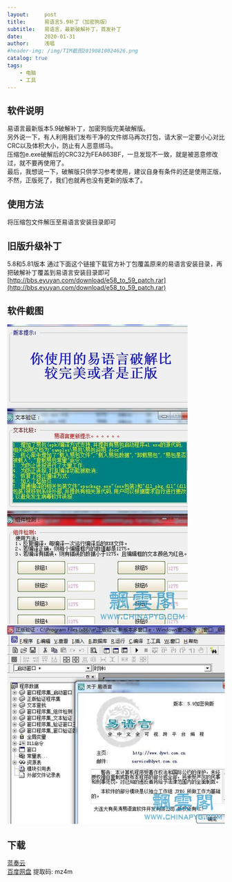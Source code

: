 ```yaml
---
layout:     post
title:      易语言5.9补丁（加密狗版）
subtitle:   易语言，最新破解补丁，首发补丁
date:       2020-01-31
author:     浅唱
#header-img: /img/TIM截图20190810024626.png
catalog: true
tags:
    - 电脑
    - 工具
---
```

## 软件说明
易语言最新版本5.9破解补丁，加密狗版完美破解版。      
另外说一下，有人利用我们发布干净的文件绑马再次打包，请大家一定要小心对比CRC以及体积大小，防止有人恶意绑马。     
压缩包e.exe破解后的CRC32为FEA863BF，一旦发现不一致，就是被恶意修改过，就不要再使用了。          
最后，我想说一下，破解版只供学习参考使用，建议自身有条件的还是使用正版，不然，正版死了，我们也就再也没有更新的版本了。    
    
## 使用方法
将压缩包文件解压至易语言安装目录即可  

## 旧版升级补丁
5.8和5.81版本 通过下面这个链接下载官方补丁包覆盖原来的易语言安装目录，再把破解补丁覆盖到易语言安装目录即可  
[http://bbs.eyuyan.com/download/e58_to_59_patch.rar](http://bbs.eyuyan.com/download/e58_to_59_patch.rar)  

## 软件截图
![a1.jpg](/img/a1.jpg)    
![a2.jpg](/img/a2.jpg)    

## 下载 
[蓝奏云](https://www.lanzous.com/i8y7ong)    
[百度网盘](https://pan.baidu.com/s/1hKcj_2cmnHySY21DNBQ0Hg) 提取码: mz4m        
  
      
